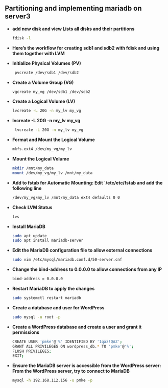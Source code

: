 ## Partitioning and  implementing mariadb on server3
- **add new disk and view Lists all disks and their partitions**
    ```bash
    fdisk -l
    ```
- **Here’s the workflow for creating sdb1 and sdb2 with fdisk and using them together with LVM**

- **Initialize Physical Volumes (PV)**
    ```bash
     pvcreate /dev/sdb1 /dev/sdb2
    ```
- **Create a Volume Group (VG)**
    ```bash
    vgcreate my_vg /dev/sdb1 /dev/sdb2
    ```
- **Create a Logical Volume (LV)**
    ```bash
    lvcreate -L 20G -n my_lv my_vg
     ```
- **lvcreate -L 20G -n my_lv my_vg**
   ```bash
    lvcreate -L 20G -n my_lv my_vg
   ```
 - **Format and Mount the Logical Volume**
    ```bash
    mkfs.ext4 /dev/my_vg/my_lv
    ```  
- **Mount the Logical Volume**
    ```bash
    mkdir /mnt/my_data
    mount /dev/my_vg/my_lv /mnt/my_data
    ```
- **Add to fstab for Automatic Mounting: Edit `/etc/etc/fstab and add the following line**    
    ```bash
    /dev/my_vg/my_lv /mnt/my_data ext4 defaults 0 0
    ```
- **Check LVM Status**    
    ```bash
    lvs
    ```
- **Install MariaDB**    
    ```bash
    sudo apt update
    sudo apt install mariadb-server
    ```    

- **Edit the MariaDB configuration file to allow external connections**    
    ```bash
    sudo vim /etc/mysql/mariadb.conf.d/50-server.cnf
    ```     
- **Change the bind-address to 0.0.0.0 to allow connections from any IP**    
    ```bash
    bind-address = 0.0.0.0
    ```
- **Restart MariaDB to apply the changes**    
    ```bash
    sudo systemctl restart mariadb
- **Create a database and user for WordPress**    
    ```bash
    sudo mysql -u root -p
    ```
- **Create a WordPress database and create a user and grant it permissions**    
    ```bash
    CREATE USER 'pmke'@'%' IDENTIFIED BY '1qaz!QAZ';
    GRANT ALL PRIVILEGES ON wordpress_db.* TO 'pmke'@'%';
    FLUSH PRIVILEGES;
    EXIT;
    ```           
- **Ensure the MariaDB server is accessible from the WordPress server: From the WordPress server, try to connect to MariaDB**    
    ```bash
    mysql -h 192.168.112.156 -u pmke -p
    ``` 
